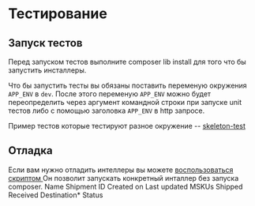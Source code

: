 # Тестирование

## Запуск тестов

Перед запуском тестов выполните composer lib install для того что бы запустить инсталлеры.

Что бы запустить тесты вы обязаны поставить переменую окружения `APP_ENV` в `dev`.
После этого переменую `APP_ENV` можно будет переопределить через аргумент командной строки при запуске unit тестов
либо с помощью заголовка `APP_ENV` в http запросе.

Пример тестов которые тестируют разное окружение -- [skeleton-test](https://github.com/rollun-com/rollun-skeleton/tree/master/tests/src/Api)

## Отладка

Если вам нужно отладить интеллеры вы можете [воспользоваться скриптом ](https://github.com/rollun-com/rollun-installer/blob/master/docs/InstallerSelfCall.md)
Он позволит запускать конкретный инталлер без запуска composer.
Name	Shipment ID	Created on	Last updated	MSKUs	Shipped	Received	Destination*	Status